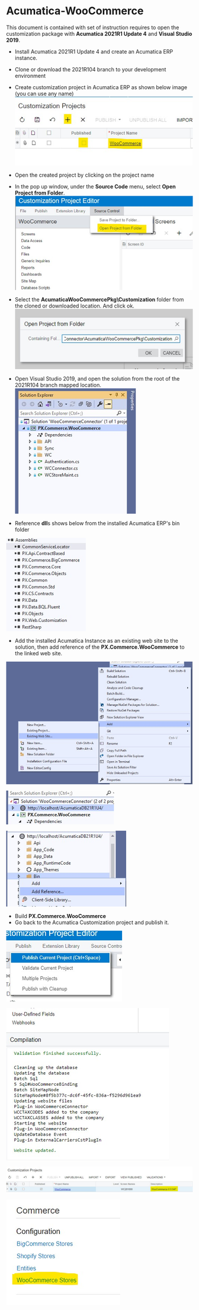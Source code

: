 
# Acumatica-WooCommerce

This document is contained with set of instruction requires to open the customization package with **Acumatica 2021R1 Update 4** and **Visual Studio 2019**.

 - Install Acumatica 2021R1 Update 4 and create an Acumatica ERP instance.
 - Clone or download the 2021R104 branch to your development environment
 - Create customization project in Acumatica ERP as shown below image (you can use any name)
![Create a project](Images/Screenshot%202021-07-14%20124849.jpg)
 - Open the created project by clicking on the project name
 - In the pop up window, under the **Source Code** menu, select **Open Project from Folder**. 
 ![enter image description here](Images/Screenshot%202021-07-14%20124950.jpg)
 - Select the **AcumaticaWooCommercePkg\Customization** folder from the cloned or downloaded location. And click ok.
 ![enter image description here](Images/Screenshot%202021-07-14%20125100.jpg)
 - Open Visual Studio 2019, and open the solution from the root of the 2021R104 branch mapped location. 
 ![enter image description here](Images/Screenshot%202021-07-14%20141940.jpg)
 
 - Reference **dll**s shows below from the installed Acumatica ERP's bin folder
 
 ![enter image description here](Images/Screenshot%202021-07-14%20125749.jpg)
 - Add the installed Acumatica Instance as an existing web site to the solution, then add reference of the **PX.Commerce.WooCommerce** to the linked web site.
 
 ![enter image description here](Images/Screenshot%202021-07-14%20125818.jpg)
 
![enter image description here](Images/Screenshot%202021-07-14%20130306.jpg)

![enter image description here](Images/Screenshot%202021-07-14%20130351.jpg)

 - Build **PX.Commerce.WooCommerce**
 - Go back to the Acumatica Customization project and publish it. 

![enter image description here](Images/Screenshot%202021-07-14%20130552.jpg)

![enter image description here](Images/Screenshot%202021-07-14%20131458.jpg)

![enter image description here](Images/Screenshot%202021-07-14%20131544.jpg)

![enter image description here](Images/Screenshot%202021-07-14%20132505.jpg)
